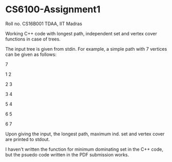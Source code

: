 # CS6100-Assignment1
Roll no. CS16B001 
TDAA, IIT Madras


Working C++ code with longest path, independent set and vertex cover functions in case of trees.

The input tree is given from stdin. For example, a simple path with 7 vertices can be given as follows:

7

1   2

2   3

3   4

5   4

6   5

6   7

Upon giving the input, the longest path, maximum ind. set and vertex cover are printed to stdout. 

I haven't written the function for minimum dominating set in the C++ code, but the psuedo code written in the PDF submission works.

